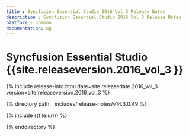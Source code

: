 ```yaml
---
title : Syncfusion Essential Studio 2016 Vol 3 Release Notes
description : Syncfusion Essential Studio 2016 Vol 3 Release Notes
platform : common
documentation: ug
---
```


# Syncfusion Essential Studio {{site.releaseversion.2016_vol_3 }}

{% include release-info.html date=site.releasedate.2016_vol_3 version=site.releaseversion.2016_vol_3 %} 

{% directory path: _includes/release-notes/v14.3.0.49 %}

{% include {{file.url}} %}

{% enddirectory %}

<style>
table{
	width: 100%;
	work-break: break-all;
}
</style>